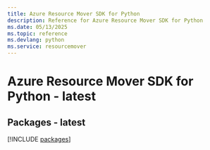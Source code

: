 ```yaml
---
title: Azure Resource Mover SDK for Python
description: Reference for Azure Resource Mover SDK for Python
ms.date: 05/13/2025
ms.topic: reference
ms.devlang: python
ms.service: resourcemover
---
```

# Azure Resource Mover SDK for Python - latest
## Packages - latest
[!INCLUDE [packages](resource-mover-index.md)]